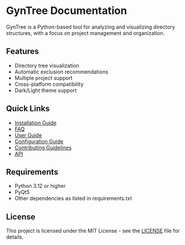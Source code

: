# GynTree Documentation

GynTree is a Python-based tool for analyzing and visualizing directory structures, with a focus on project management and organization.

## Features

- Directory tree visualization
- Automatic exclusion recommendations
- Multiple project support
- Cross-platform compatibility
- Dark/Light theme support

## Quick Links

- [Installation Guide](getting-started/installation.md)
- [FAQ](getting-started/faq.md)
- [User Guide](user-guide/basic-usage.md)
- [Configuration Guide](user-guide/configuration.md)
- [Contributing Guidelines](contributing/guidelines.md)
- [API](api/overview.md)

## Requirements

- Python 3.12 or higher
- PyQt5
- Other dependencies as listed in requirements.txt

## License

This project is licensed under the MIT License - see the [LICENSE](../LICENSE) file for details.
